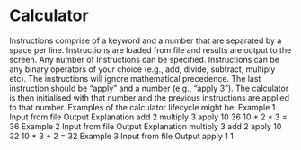 # Calculator

Instructions comprise of a keyword and a number that are separated by a space per
line. Instructions are loaded from file and results are output to the screen. Any number
of Instructions can be specified. Instructions can be any binary operators of your choice
(e.g., add, divide, subtract, multiply etc). The instructions will ignore mathematical
precedence. The last instruction should be “apply” and a number (e.g., “apply 3”). The
calculator is then initialised with that number and the previous instructions are applied
to that number.
Examples of the calculator lifecycle might be:
Example 1
Input from file
Output
Explanation
add 2
multiply 3
apply 10
36
10 + 2 * 3 = 36
Example 2
Input from file
Output
Explanation
multiply 3
add 2
apply 10
32
10 * 3 + 2 = 32
Example 3
Input from file
Output
apply 1
1
